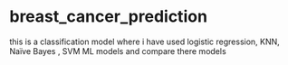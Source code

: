 # breast_cancer_prediction
this is a classification model where i have used logistic regression, KNN, Naïve Bayes , SVM  ML models and compare there models
